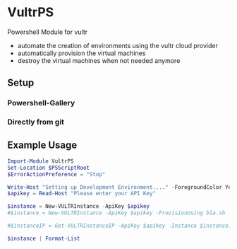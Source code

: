 # VultrPS
Powershell Module for vultr

- automate the creation of environments using the vultr cloud provider
- automatically provision the virtual machines
- destroy the virtual machines when not needed anymore

## Setup

### Powershell-Gallery

### Directly from git

## Example Usage

```powershell
Import-Module VultrPS
Set-Location $PSScriptRoot
$ErrorActionPreference = "Stop"

Write-Host "Setting up Development Environment...." -ForegroundColor Yellow
$apikey = Read-Host "Please enter your API Key"

$instance = New-VULTRInstance -ApiKey $apikey
#$instance = New-VULTRInstance -ApiKey $apikey -ProvisionUsing bla.sh

#$instanceIP = Get-VULTRInstanceIP -ApiKey $apikey -Instance $instance.Id

$instance | Format-List 
```


